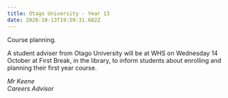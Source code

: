 ```yaml
---
title: Otago University - Year 13
date: 2020-10-13T19:59:31.682Z
---
```

Course planning. 

A student adviser from Otago University will be at WHS on Wednesday 14 October at First Break, in the library, to inform students about enrolling and planning their first year course.

_Mr Keene  
Careers Advisor_